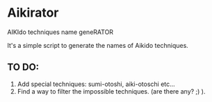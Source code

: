 # Aikirator
AIKIdo techniques name geneRATOR
<p> It's a simple script to generate the names of Aikido techniques.</p>

## TO DO:
1. Add special techniques: sumi-otoshi, aiki-otoschi etc...
2. Find a way to filter the impossible techniques. (are there any? ;)  ).
